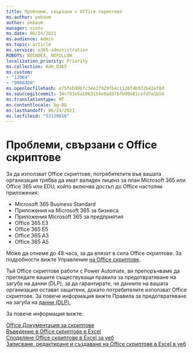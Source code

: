 ```yaml
---
title: Проблеми, свързани с Office скриптове
ms.author: pebaum
author: pebaum
manager: scotv
ms.date: 06/24/2021
ms.audience: Admin
ms.topic: article
ms.service: o365-administration
ROBOTS: NOINDEX, NOFOLLOW
localization_priority: Priority
ms.collection: Adm_O365
ms.custom:
- "12064"
- "9006408"
ms.openlocfilehash: e75feb99bfc34e27929fb4c1120f4b932b42ef8d
ms.sourcegitcommit: 34cf91e5a1063154e9ad37bfb99e81cefd7a1b54
ms.translationtype: MT
ms.contentlocale: bg-BG
ms.lasthandoff: 06/24/2021
ms.locfileid: "53129816"
---
```

# <a name="issues-related-to-office-scripts"></a>Проблеми, свързани с Office скриптове

За да използват Office скриптове, потребителите във вашата организация трябва да имат валиден лиценз за план Microsoft 365 или Office 365 или EDU, който включва достъп до Office настолни приложения:

- Microsoft 365 Business Standard
- Приложения на Microsoft 365 за бизнеса
- Приложения Microsoft 365 за предприятия
- Office 365 E3
- Office 365 E5
- Office 365 A3
- Office 365 A5

Може да отнеме до 48 часа, за да влязат в сила Office скриптове. За подробности вижте Управление [на Office скриптове](/microsoft-365/admin/manage/manage-office-scripts-settings).

Тъй Office скриптове работи с Power Automate, ви препоръчваме да прегледате вашите съществуващи правила за предотвратяване на загуба на данни (DLP), за да гарантирате, че данните на вашата организация остават защитени, докато потребителите използват Office скриптове. За повече информация вижте Правила за предотвратяване на загуба на [данни (DLP).](/power-automate/prevent-data-loss)

За повече информация вижте:

[Office Документация за скриптове](/office/dev/scripts/)<br/>
[Въведение в Office скриптове в Excel](https://support.microsoft.com/office/introduction-to-office-scripts-in-excel-9fbe283d-adb8-4f13-a75b-a81c6baf163a)<br/>
[Споделяне Office скриптове в Excel за уеб](https://support.microsoft.com/office/sharing-office-scripts-in-excel-for-the-web-226eddbc-3a44-4540-acfe-fccda3d1122b)<br/>
[Записване, редактиране и създаване на Office скриптове в Excel в уеб](/office/dev/scripts/tutorials/excel-tutorial)